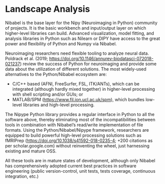 # Landscape Analysis

<!---
Describe the other software tools (either proprietary or open source) that
the audience for this proposal is primarily using. How do the software
projects in this proposal compare to these other tools in terms of size of
user base, usage, and maturity? How do existing tools and the project(s) in
this proposal interact? (maximum of 250 words)
-->

<!-- 249/250 words -->

Nibabel is the base layer for the Nipy (Neuroimaging in Python) community of projects.
It is the basic workbench and input/output layer on which higher-level libraries can build.
Advanced visualization, model fitting, and analysis libraries in Python such as Nilearn or DIPY
have access to the great power and flexibility of Python and Numpy via Nibabel.
<!-- adds a reference to the big guys nilearn and dipy to support the idea of workbench -->

Neuroimaging researchers need flexible tooling to analyze neural data.
Poldrack et al. (2019; https://doi.org/10.1146/annurev-biodatasci-072018-021237) review the success of Python for neuroimaging and provide some data about the utilization of different solutions.
The most widely-used alternatives to the Python/Nibabel ecosystem are:

  - C/C++ based (AFNI, FreeSurfer, FSL, ITK/ANTs), which can be integrated (although hardly mixed together) in higher-level processing with shell scripting
    and/or GUIs; or
  - MATLAB/SPM (https://www.fil.ion.ucl.ac.uk/spm), which bundles low-level libraries and high-level processing.

The Nipype Python library provides a regular interface in Python to all the software above,
thereby eliminating most of the incompatibilities between tools in combination with Nibabel’s
read/write implementation of file formats.
Using the Python/Nibabel/Nipype framework, researchers are equipped to build powerful high-level
processing solutions such as fMRIPrep (https://doi.org/10.1038/s41592-018-0235-4; +200 citations 
as per scholar.google.com) without reinventing the wheel, just harnessing existing and mature OSS.

All these tools are in mature states of development, although only Nibabel has comprehensively adopted
current best practices in software engineering (public version-control, unit tests, tests coverage,
continuous integration, etc.)

